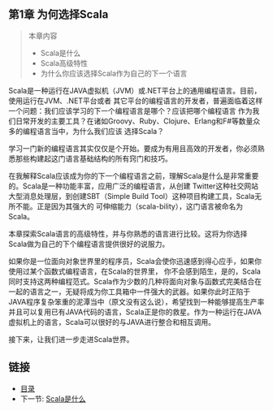 ## 第1章 为何选择Scala

> 本章内容
> - Scala是什么
> - Scala高级特性
> - 为什么你应该选择Scala作为自己的下一个语言

Scala是一种运行在JAVA虚拟机（JVM）或.NET平台上的通用编程语言。目前，使用运行在JVM、.NET平台或者
其它平台的编程语言的开发者，普遍面临着这样一个问题：我们应该学习的下一个编程语言是哪个？应该把哪个编程语言
作为我们日常开发的主要工具？在诸如Groovy、Ruby、Clojure、Erlang和F#等数量众多的编程语言当中，为什么我们应该
选择Scala？

学习一门新的编程语言其实仅仅是个开始。要成为有用且高效的开发者，你必须熟悉那些构建起这门语言基础结构的所有窍门和技巧。

在我解释Scala应该成为你的下一个编程语言之前，理解Scala是什么是非常重要的。Scala是一种功能丰富，应用广泛的编程语言，从创建
Twitter这种社交网站大型消息处理层，到创建SBT（Simple Build Tool）这种项目构建工具，Scala无所不能。正是因为其强大的
可伸缩能力（scala-bility），这门语言被命名为Scala。

本章探索Scala语言的高级特性，并与你熟悉的语言进行比较。这将为你选择Scala做为自己的下个编程语言提供很好的说服力。

如果你是一位面向对象世界里的程序员，Scala会使你迅速感到得心应手，如果你使用过某个函数式编程语言，在Scala的世界里，
你不会感到陌生，是的，Scala同时支持这两种编程范式。Scala作为少数的几种将面向对象与函数式完美结合在一起的语言之一，无疑将成为你工具箱中一件强大的武器。如果你此时正陷于JAVA程序复杂笨重的泥潭当中（原文没有这么说），希望找到一种能够提高生产率并且可以复用已有JAVA代码的语言，Scala正是你的救星。作为一种运行在JAVA虚拟机上的语言，Scala可以很好的与JAVA进行整合和相互调用。

接下来，让我们进一步走进Scala世界。


## 链接
- [目录](../README.md)
- 下一节: [Scala是什么](1.1.1.md)
